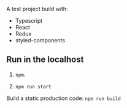 A test project build with:

- Typescript
- React
- Redux
- styled-components

## Run in the localhost

1.  `npm`.

2.  `npm run start`

Build a static production code: `npm run build`
